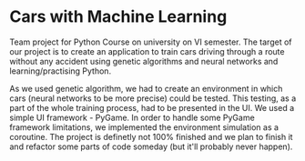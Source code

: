 # Cars with Machine Learning
Team project for Python Course on university on VI semester. 
The target of our project is to create an application to train cars driving through a route without any accident using genetic algorithms and neural networks and learning/practising Python.

As we used genetic algorithm, we had to create an environment in which cars (neural networks to be more precise) could be tested.
This testing, as a part of the whole training process, had to be presented in the UI. We used a simple UI framework - PyGame.
In order to handle some PyGame framework limitations, we implemented the environment simulation as a coroutine. 
The project is definetly not 100% finished and we plan to finish it and refactor some parts of code someday (but it'll probably never happen). 
